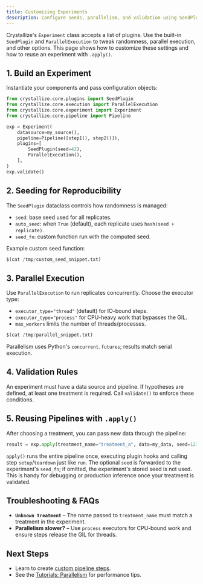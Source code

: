 ```yaml
---
title: Customizing Experiments
description: Configure seeds, parallelism, and validation using SeedPlugin, ParallelExecution, and the apply method.
---
```


Crystallize's `Experiment` class accepts a list of plugins. Use the built-in `SeedPlugin` and `ParallelExecution` to tweak randomness, parallel execution, and other options. This page shows how to customize these settings and how to reuse an experiment with `.apply()`.

## 1. Build an Experiment

Instantiate your components and pass configuration objects:
```python
from crystallize.core.plugins import SeedPlugin
from crystallize.core.execution import ParallelExecution
from crystallize.core.experiment import Experiment
from crystallize.core.pipeline import Pipeline

exp = Experiment(
    datasource=my_source(),
    pipeline=Pipeline([step1(), step2()]),
    plugins=[
        SeedPlugin(seed=42),
        ParallelExecution(),
    ],
)
exp.validate()
```

## 2. Seeding for Reproducibility

The `SeedPlugin` dataclass controls how randomness is managed:

- `seed`: base seed used for all replicates.
- `auto_seed`: when `True` (default), each replicate uses `hash(seed + replicate)`.
- `seed_fn`: custom function run with the computed seed.

Example custom seed function:
```python
$(cat /tmp/custom_seed_snippet.txt)
```

## 3. Parallel Execution

Use `ParallelExecution` to run replicates concurrently. Choose the executor type:

- `executor_type="thread"` (default) for IO-bound steps.
- `executor_type="process"` for CPU-heavy work that bypasses the GIL.
- `max_workers` limits the number of threads/processes.

```python
$(cat /tmp/parallel_snippet.txt)
```

Parallelism uses Python's `concurrent.futures`; results match serial execution.

## 4. Validation Rules

An experiment must have a data source and pipeline. If hypotheses are defined, at least one treatment is required. Call `validate()` to enforce these conditions.

## 5. Reusing Pipelines with `.apply()`

After choosing a treatment, you can pass new data through the pipeline:
```python
result = exp.apply(treatment_name="treatment_a", data=my_data, seed=123)
```

`apply()` runs the entire pipeline once, executing plugin hooks and calling step `setup`/`teardown` just like `run`. The optional `seed` is forwarded to the experiment's `seed_fn`; if omitted, the experiment's stored seed is not used. This is handy for debugging or production inference once your treatment is validated.

## Troubleshooting & FAQs

- **`Unknown treatment`** – The name passed to `treatment_name` must match a treatment in the experiment.
- **Parallelism slower?** – Use `process` executors for CPU-bound work and ensure steps release the GIL for threads.

## Next Steps

- Learn to create [custom pipeline steps](custom-steps.md).
- See the [Tutorials: Parallelism](../tutorials/parallelism.md) for performance tips.
